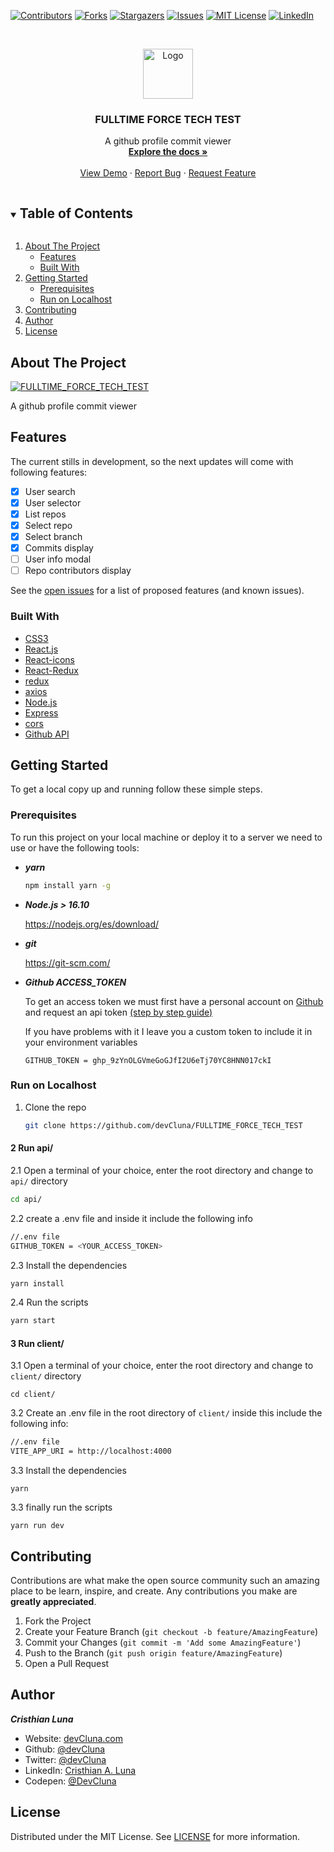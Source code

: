 



<!-- PROJECT SHIELDS -->
[![Contributors][contributors-shield]][contributors-url]
[![Forks][forks-shield]][forks-url]
[![Stargazers][stars-shield]][stars-url]
[![Issues][issues-shield]][issues-url]
[![MIT License][license-shield]][license-url]
[![LinkedIn][linkedin-shield]][linkedin-url]




<!-- PROJECT LOGO -->
<br />
<p align="center">
  <a href="https://fulltime-force-test-client.netlify.app">
    <img src="https://cdn-icons-png.flaticon.com/512/25/25231.png" alt="Logo" width="80" height="80">
  </a>

  <h3 align="center">FULLTIME FORCE TECH TEST</h3>

  <p align="center">
    A github profile commit viewer 
    <br />
    <a href="https://github.com/devCluna/FULLTIME_FORCE_TECH_TEST"><strong>Explore the docs »</strong></a>
    <br />
    <br />
    <a href="https://fulltime-force-test-client.netlify.app">View Demo</a>
    ·
    <a href="https://github.com/devCluna/FULLTIME_FORCE_TECH_TEST/issues">Report Bug</a>
    ·
    <a href="https://github.com/devCluna/FULLTIME_FORCE_TECH_TEST/issues">Request Feature</a>
  </p>
   
</p>



<!-- TABLE OF CONTENTS -->
<details open="open">
  <summary><h2 style="display: inline-block">Table of Contents</h2></summary>
  <ol>
    <li>
      <a href="#about-the-project">About The Project</a>
      <ul>
            <li><a href="#features">Features</a></li>
        <li><a href="#built-with">Built With</a></li>
      </ul>
    </li>
    <li>
      <a href="#getting-started">Getting Started</a>
      <ul>
        <li><a href="#prerequisites">Prerequisites</a></li>
        <li><a href="run-on-localhost">Run on Localhost</a></li>
      </ul>
    </li>
    <li><a href="#contributing">Contributing</a></li>
    <li><a href="#author">Author</a></li>
    <li><a href="#license">License</a></li>
  </ol>
</details>



<!-- ABOUT THE PROJECT -->
## About The Project

[![FULLTIME_FORCE_TECH_TEST][product-screenshot]](https://fulltime-force-test-client.netlify.app/)

A github profile commit viewer 

<!-- Features -->
## Features
The current stills in development, so the next updates will come with following features:

- [x] User search
- [x] User selector
- [x] List repos
- [x] Select repo
- [x] Select branch 
- [x] Commits display
- [ ] User info modal
- [ ] Repo contributors display

See the [open issues](https://github.com/devCluna/FULLTIME_FORCE_TECH_TEST) for a list of proposed features (and known issues).

### Built With

* [CSS3](https://developer.mozilla.org/es/docs/Web/CSSre)
* [React.js](https://es.reactjs.org/)
* [React-icons](https://react-icons.github.io/react-icons/)
* [React-Redux](https://react-redux.js.org/)
* [redux](https://es.redux.js.org/)
* [axios](https://github.com/axios/axios)
* [Node.js](https://nodejs.org/es/)
* [Express](https://expressjs.com/es/)
* [cors](https://www.npmjs.com/package/cors)
* [Github API](https://docs.github.com/es/rest)



<!-- GETTING STARTED -->
## Getting Started

To get a local copy up and running follow these simple steps.

### Prerequisites

To run this project on your local machine or deploy it to a server we need to use or have the following tools:
* ***yarn***
  ```sh
  npm install yarn -g
  ```
* ***Node.js > 16.10***

  https://nodejs.org/es/download/

* ***git*** 

  https://git-scm.com/

* ***Github ACCESS_TOKEN***

  To get an access token we must first have a personal account on [Github](https://github.com)
  and request an api token [(step by step guide)](https://docs.github.com/es/authentication/keeping-your-account-and-data-secure/creating-a-personal-access-token)
  
  If you have problems with it I leave you a custom token to include it in your environment variables
  
  ```
  GITHUB_TOKEN = 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
  ```

### Run on Localhost 

1. Clone the repo
   ```sh
   git clone https://github.com/devCluna/FULLTIME_FORCE_TECH_TEST
   ```
#### 2 Run api/

2.1 Open a terminal of your choice, enter the root directory and change to `api/` directory
   ```sh
   cd api/
   ```

2.2 create a .env file and inside it include the following info
  ```sh
  //.env file
  GITHUB_TOKEN = <YOUR_ACCESS_TOKEN>
  ```

2.3 Install the dependencies
  ```sh
  yarn install
  ```
2.4 Run the scripts
  ```sh
  yarn start
  ```
#### 3 Run client/
3.1 Open a terminal of your choice, enter the root directory and change to `client/` directory

  ```
  cd client/
  ```
 3.2 Create an .env file in the root directory of `client/` inside this include the following info:
 ```sh
 //.env file
 VITE_APP_URI = http://localhost:4000
 ```
 3.3 Install the dependencies
 ```
 yarn 
 ````
 3.3 finally run the scripts
 ```
 yarn run dev
 ```

<!-- CONTRIBUTING -->
## Contributing

Contributions are what make the open source community such an amazing place to be learn, inspire, and create. Any contributions you make are **greatly appreciated**.

1. Fork the Project
2. Create your Feature Branch (`git checkout -b feature/AmazingFeature`)
3. Commit your Changes (`git commit -m 'Add some AmazingFeature'`)
4. Push to the Branch (`git push origin feature/AmazingFeature`)
5. Open a Pull Request

<!-- Author -->
## Author

***Cristhian Luna***

* Website: [devCluna.com](https://devcluna.com)
*	Github: [@devCluna](https://github.com/devCluna)
*	Twitter: [@devCluna](https://twitter.com/DevCLuna)
*	LinkedIn: [Cristhian A. Luna](https://www.linkedin.com/in/devcluna/)
*	Codepen: [@DevCluna](https://codepen.io/DevCluna)

<!-- LICENSE -->
## License

Distributed under the MIT License. See [LICENSE](https://github.com/devCluna/FULLTIME_FORCE_TECH_TEST/blob/master/License) for more information.

<!-- MARKDOWN LINKS & IMAGES -->
<!-- https://www.markdownguide.org/basic-syntax/#reference-style-links -->
[contributors-shield]: https://img.shields.io/github/contributors/devcluna/FULLTIME_FORCE_TECH_TEST.svg?style=for-the-badge
[contributors-url]: https://github.com/devcluna/FULLTIME_FORCE_TECH_TEST/graphs/contributors

[forks-shield]: https://img.shields.io/github/forks/devcluna/FULLTIME_FORCE_TECH_TEST.svg?style=for-the-badge
[forks-url]: https://github.com/devCluna/FULLTIME_FORCE_TECH_TEST/network/members

[stars-shield]: https://img.shields.io/github/stars/devCluna/FULLTIME_FORCE_TECH_TEST.svg?style=for-the-badge
[stars-url]: https://github.com/devCluna/FULLTIME_FORCE_TECH_TEST/stargazers

[issues-shield]: https://img.shields.io/github/issues/devCluna/FULLTIME_FORCE_TECH_TEST.svg?style=for-the-badge
[issues-url]: https://github.com/devCluna/FULLTIME_FORCE_TECH_TEST/issues

[license-shield]: https://img.shields.io/github/license/TribilinYT/dolla-react-responsive-frontpage-devcluna.svg?style=for-the-badge
[license-url]: https://github.com/TribilinYT/dolla-react-responsive-frontpage-devcluna/blob/master/LICENSE

[linkedin-shield]: https://img.shields.io/badge/-LinkedIn-black.svg?style=for-the-badge&logo=linkedin&colorB=555
[linkedin-url]: https://linkedin.com/in/cluna1997/

[product-screenshot]: assets/homepage.png
